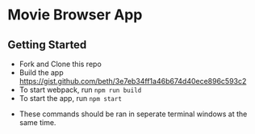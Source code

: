 
# Movie Browser App

## Getting Started

- Fork and Clone this repo
- Build the app https://gist.github.com/beth/3e7eb34ff1a46b674d40ece896c593c2
- To start webpack, run `npm run build`
- To start the app, run `npm start`
* These commands should be ran in seperate terminal windows at the same time. 